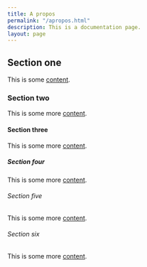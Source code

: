 ```yaml
---
title: A propos
permalink: "/apropos.html"
description: This is a documentation page.
layout: page
---
```


## Section one

This is some [content](https://18f.gsa.gov/).

### Section two

This is some more [content](javascript:void(0);).

#### Section three

This is some more [content](#).

##### Section four

This is some more [content](https://18f.gsa.gov/).

###### Section five

This is some more [content](https://18f.gsa.gov/).

###### Section six

This is some more [content](https://18f.gsa.gov/).
